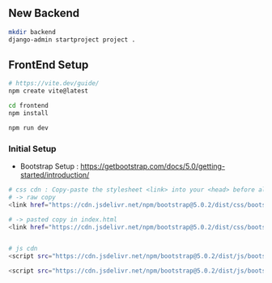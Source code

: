 
## New Backend 
```sh
mkdir backend
django-admin startproject project .

```


## FrontEnd Setup

```sh
# https://vite.dev/guide/
npm create vite@latest

cd frontend
npm install

npm run dev

```

### Initial Setup 

- Bootstrap Setup : https://getbootstrap.com/docs/5.0/getting-started/introduction/
```sh
# css cdn : Copy-paste the stylesheet <link> into your <head> before all other stylesheets to load our CSS.
# -> raw copy 
<link href="https://cdn.jsdelivr.net/npm/bootstrap@5.0.2/dist/css/bootstrap.min.css" rel="stylesheet" integrity="sha384-EVSTQN3/azprG1Anm3QDgpJLIm9Nao0Yz1ztcQTwFspd3yD65VohhpuuCOmLASjC" crossorigin="anonymous">

# -> pasted copy in index.html
<link href="https://cdn.jsdelivr.net/npm/bootstrap@5.0.2/dist/css/bootstrap.min.css" rel="stylesheet">


# js cdn
<script src="https://cdn.jsdelivr.net/npm/bootstrap@5.0.2/dist/js/bootstrap.bundle.min.js" integrity="sha384-MrcW6ZMFYlzcLA8Nl+NtUVF0sA7MsXsP1UyJoMp4YLEuNSfAP+JcXn/tWtIaxVXM" crossorigin="anonymous"></script>

<script src="https://cdn.jsdelivr.net/npm/bootstrap@5.0.2/dist/js/bootstrap.bundle.min.js"></script>
